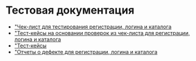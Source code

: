 # Тестовая документация
- ["Чек-лист для тестирования регистрации, логина и каталога](https://docs.google.com/spreadsheets/d/1cvYoXGlL7oIZ0cuk_lr1fctD4FMtpTd0DKWX5GLSDaM/edit?usp=sharing)
- ["Тест-кейсы на основании проверок из чек-листа для регистрации, логина и каталога](https://app.qase.io/project/G101?previewMode=side&suite=60&tab=properties#:~:text=Create%20quick%20test-,Testing,-Documentation%20Kristina%20Svirid)
- ["Тест-кейсы](https://github.com/kris-svii/docs/blob/main/G101-2025-09-07.pdf)
- ["Отчеты о дефекте для регистрации, логина и каталога](https://github.com/kris-svii/docs/blob/main/Issues.xlsx)
